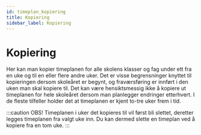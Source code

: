 ```yaml
---
id: timeplan_kopiering
title: Kopiering
sidebar_label: Kopiering
---
```


# Kopiering

Her kan man kopier timeplanen for alle skolens klasser og fag under ett fra en uke og til en eller flere andre uker. Det er visse begrensninger knyttet
til kopieringen dersom skoleåret er begynt, og fraværsføring er innført i den uken man skal kopiere til. Det kan være hensiktsmessig ikke å kopiere ut
timeplanen for hele skoleåret dersom man planlegger endringer etterhvert. I de fleste tilfeller holder det at timeplanen er kjent to-tre uker frem i tid.

:::caution OBS!
Timeplanen i uker det kopieres til vil først bli slettet, deretter legges timeplanen fra valgt uke inn. 
Du kan dermed slette en timeplan ved å kopiere fra en tom uke.
:::